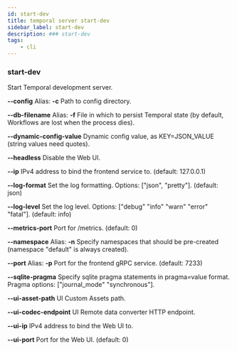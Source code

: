 ```yaml
---
id: start-dev
title: temporal server start-dev
sidebar_label: start-dev
description: ### start-dev
tags:
	- cli
---
```


### start-dev

Start Temporal development server.

**--config**
Alias: **-c**
Path to config directory.

**--db-filename**
Alias: **-f**
File in which to persist Temporal state (by default, Workflows are lost when the process dies).

**--dynamic-config-value**
Dynamic config value, as KEY=JSON_VALUE (string values need quotes).

**--headless**
Disable the Web UI.

**--ip**
IPv4 address to bind the frontend service to. (default: 127.0.0.1)

**--log-format**
Set the log formatting. Options: ["json", "pretty"]. (default: json)

**--log-level**
Set the log level. Options: ["debug" "info" "warn" "error" "fatal"]. (default: info)

**--metrics-port**
Port for /metrics. (default: 0)

**--namespace**
Alias: **-n**
Specify namespaces that should be pre-created (namespace "default" is always created).

**--port**
Alias: **-p**
Port for the frontend gRPC service. (default: 7233)

**--sqlite-pragma**
Specify sqlite pragma statements in pragma=value format. Pragma options: ["journal_mode" "synchronous"].

**--ui-asset-path**
UI Custom Assets path.

**--ui-codec-endpoint**
UI Remote data converter HTTP endpoint.

**--ui-ip**
IPv4 address to bind the Web UI to.

**--ui-port**
Port for the Web UI. (default: 0)

